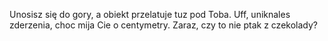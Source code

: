 Unosisz się do gory, a obiekt przelatuje tuz pod Toba. Uff, uniknales zderzenia, choc mija Cie o centymetry.
Zaraz, czy to nie ptak z czekolady?